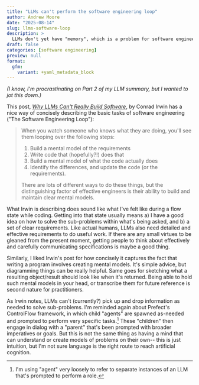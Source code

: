 ```yaml
---
title: "LLMs can't perform the software engineering loop"
author: Andrew Moore
date: "2025-08-14"
slug: llms-software-loop
description: >
  LLMs don't yet have "memory", which is a problem for software engineering tasks.
draft: false
categories: [software engineering]
preview: null
format:
  gfm:
    variant: +yaml_metadata_block
---
```


_(I know, I'm procrastinating on Part 2 of my LLM summary, but I wanted to jot this down.)_

This post, [_Why LLMs Can't Really Build Software_](https://zed.dev/blog/why-llms-cant-build-software), by Conrad Irwin has a nice way of concisely describing the basic tasks of software engineering ("The Software Engineering Loop"):

> When you watch someone who knows what they are doing, you'll see them looping over the following steps:
> 
> 1. Build a mental model of the requirements
> 2. Write code that (hopefully?!) does that
> 3. Build a mental model of what the code actually does
> 4. Identify the differences, and update the code (or the requirements).
> 
> There are lots of different ways to do these things, but the distinguishing factor of effective engineers is their ability to build and maintain clear mental models.

What Irwin is describing does sound like what I've felt like during a flow state while coding. Getting into that state usually means a) I have a good idea on how to solve the sub-problems within what's being asked, and b) a set of clear requirements. Like actual humans, LLMs also need detailed and effective requirements to do useful work. If there are any small virtues to be gleaned from the present moment, getting people to think about effectively and carefully communicating specifications is maybe a good thing.

Similarly, I liked Irwin's post for how concisely it captures the fact that writing a program involves creating mental models. It's simple advice, but diagramming things can be really helpful. Same goes for sketching what a resulting object/result should look like when it's returned. Being able to hold such mental models in your head, or transcribe them for future reference is second nature for practitioners.

As Irwin notes, LLMs can't (currently?) pick up and drop information as needed to solve sub-problems. I'm reminded again about Prefect's ControlFlow framework, in which child "agents" are spawned as-needed and prompted to perform very specific tasks.[^1] These "children" then engage in dialog with a "parent" that's been prompted with broader imperatives or goals. But this is not the same thing as having a mind that can understand or create models of problems on their own-- this is just intuition, but I'm not sure language is the right route to reach artificial cognition.

[^1]: I'm using "agent" very loosely to refer to separate instances of an LLM that's prompted to perform a role.
